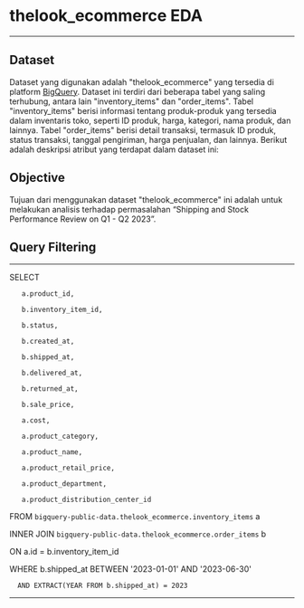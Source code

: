 # thelook_ecommerce EDA

---

## Dataset

Dataset yang digunakan adalah "thelook_ecommerce" yang tersedia di platform [BigQuery](https://console.cloud.google.com/bigquery?project=rock-wonder-317907&ws=!1m4!1m3!3m2!1sbigquery-public-data!2sthelook_ecommerce). Dataset ini terdiri dari beberapa tabel yang saling terhubung, antara lain "inventory_items" dan "order_items". Tabel "inventory_items" berisi informasi tentang produk-produk yang tersedia dalam inventaris toko, seperti ID produk, harga, kategori, nama produk, dan lainnya. Tabel "order_items" berisi detail transaksi, termasuk ID produk, status transaksi, tanggal pengiriman, harga penjualan, dan lainnya.
Berikut adalah deskripsi atribut yang terdapat dalam dataset ini:

## Objective

Tujuan dari menggunakan dataset "thelook_ecommerce" ini adalah untuk melakukan analisis terhadap permasalahan “Shipping and Stock Performance Review on Q1 - Q2 2023”.

## Query Filtering
***
SELECT

       a.product_id, 

       b.inventory_item_id, 

       b.status, 

       b.created_at, 

       b.shipped_at,

       b.delivered_at,

       b.returned_at, 

       b.sale_price,

       a.cost,

       a.product_category,

       a.product_name,

       a.product_retail_price,

       a.product_department,

       a.product_distribution_center_id

FROM `bigquery-public-data.thelook_ecommerce.inventory_items` a

INNER JOIN `bigquery-public-data.thelook_ecommerce.order_items` b

ON a.id = b.inventory_item_id

WHERE b.shipped_at BETWEEN '2023-01-01' AND '2023-06-30'

      AND EXTRACT(YEAR FROM b.shipped_at) = 2023
***
